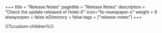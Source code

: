 +++
title = "Release Notes"
pagetitle = "Release Notes"
description = "Check the update released of Hotel-X"
icon="fa-newspaper-o"
weight = 9
alwaysopen = false
isDirectory = false
tags = ["release-notes"]
+++

{{%custom-children%}}
